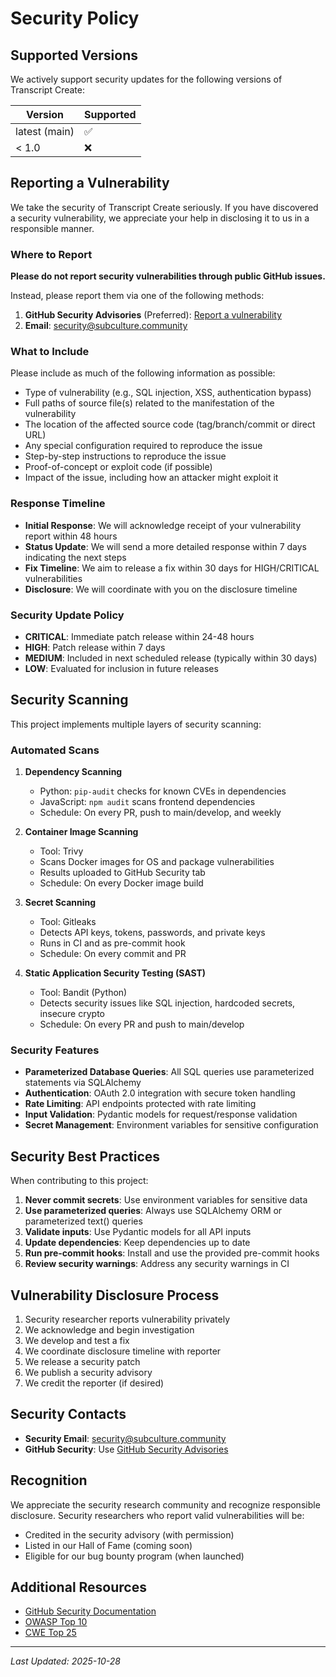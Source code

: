 # Security Policy

## Supported Versions

We actively support security updates for the following versions of Transcript Create:

| Version | Supported          |
| ------- | ------------------ |
| latest (main) | :white_check_mark: |
| < 1.0   | :x:                |

## Reporting a Vulnerability

We take the security of Transcript Create seriously. If you have discovered a security vulnerability, we appreciate your help in disclosing it to us in a responsible manner.

### Where to Report

**Please do not report security vulnerabilities through public GitHub issues.**

Instead, please report them via one of the following methods:

1. **GitHub Security Advisories** (Preferred): [Report a vulnerability](https://github.com/subculture-collective/transcript-create/security/advisories/new)
2. **Email**: security@subculture.community

### What to Include

Please include as much of the following information as possible:

- Type of vulnerability (e.g., SQL injection, XSS, authentication bypass)
- Full paths of source file(s) related to the manifestation of the vulnerability
- The location of the affected source code (tag/branch/commit or direct URL)
- Any special configuration required to reproduce the issue
- Step-by-step instructions to reproduce the issue
- Proof-of-concept or exploit code (if possible)
- Impact of the issue, including how an attacker might exploit it

### Response Timeline

- **Initial Response**: We will acknowledge receipt of your vulnerability report within 48 hours
- **Status Update**: We will send a more detailed response within 7 days indicating the next steps
- **Fix Timeline**: We aim to release a fix within 30 days for HIGH/CRITICAL vulnerabilities
- **Disclosure**: We will coordinate with you on the disclosure timeline

### Security Update Policy

- **CRITICAL**: Immediate patch release within 24-48 hours
- **HIGH**: Patch release within 7 days
- **MEDIUM**: Included in next scheduled release (typically within 30 days)
- **LOW**: Evaluated for inclusion in future releases

## Security Scanning

This project implements multiple layers of security scanning:

### Automated Scans

1. **Dependency Scanning**
   - Python: `pip-audit` checks for known CVEs in dependencies
   - JavaScript: `npm audit` scans frontend dependencies
   - Schedule: On every PR, push to main/develop, and weekly

2. **Container Image Scanning**
   - Tool: Trivy
   - Scans Docker images for OS and package vulnerabilities
   - Results uploaded to GitHub Security tab
   - Schedule: On every Docker image build

3. **Secret Scanning**
   - Tool: Gitleaks
   - Detects API keys, tokens, passwords, and private keys
   - Runs in CI and as pre-commit hook
   - Schedule: On every commit and PR

4. **Static Application Security Testing (SAST)**
   - Tool: Bandit (Python)
   - Detects security issues like SQL injection, hardcoded secrets, insecure crypto
   - Schedule: On every PR and push to main/develop

### Security Features

- **Parameterized Database Queries**: All SQL queries use parameterized statements via SQLAlchemy
- **Authentication**: OAuth 2.0 integration with secure token handling
- **Rate Limiting**: API endpoints protected with rate limiting
- **Input Validation**: Pydantic models for request/response validation
- **Secret Management**: Environment variables for sensitive configuration

## Security Best Practices

When contributing to this project:

1. **Never commit secrets**: Use environment variables for sensitive data
2. **Use parameterized queries**: Always use SQLAlchemy ORM or parameterized text() queries
3. **Validate inputs**: Use Pydantic models for all API inputs
4. **Update dependencies**: Keep dependencies up to date
5. **Run pre-commit hooks**: Install and use the provided pre-commit hooks
6. **Review security warnings**: Address any security warnings in CI

## Vulnerability Disclosure Process

1. Security researcher reports vulnerability privately
2. We acknowledge and begin investigation
3. We develop and test a fix
4. We coordinate disclosure timeline with reporter
5. We release a security patch
6. We publish a security advisory
7. We credit the reporter (if desired)

## Security Contacts

- **Security Email**: security@subculture.community
- **GitHub Security**: Use [GitHub Security Advisories](https://github.com/subculture-collective/transcript-create/security/advisories)

## Recognition

We appreciate the security research community and recognize responsible disclosure. Security researchers who report valid vulnerabilities will be:

- Credited in the security advisory (with permission)
- Listed in our Hall of Fame (coming soon)
- Eligible for our bug bounty program (when launched)

## Additional Resources

- [GitHub Security Documentation](https://docs.github.com/en/code-security)
- [OWASP Top 10](https://owasp.org/www-project-top-ten/)
- [CWE Top 25](https://cwe.mitre.org/top25/)

---

*Last Updated: 2025-10-28*
